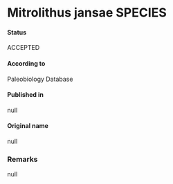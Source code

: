 Mitrolithus jansae SPECIES
=======

#### Status
ACCEPTED

#### According to
Paleobiology Database

#### Published in
null

#### Original name
null

### Remarks
null